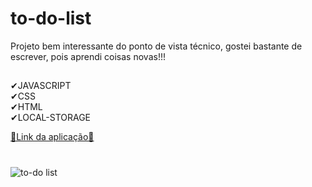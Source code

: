 # to-do-list
Projeto bem interessante do ponto de vista técnico, gostei bastante de escrever, pois aprendi coisas novas!!!<br>
##
✔JAVASCRIPT <br> 
✔CSS <br>
✔HTML <br>
✔LOCAL-STORAGE <br>

<a href="https://alanmoreira13.github.io/to-do-list/">🔗Link da aplicação🔗</a>

#
![to-do list](https://user-images.githubusercontent.com/88805398/156835980-6b042a65-ca2e-448f-a41a-e0d5a55cdd40.gif)
